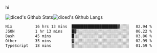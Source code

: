 hi

<img align="center" style="padding:0" src="https://github-readme-stats-diced.vercel.app/api?username=diced&show_icons=true&count_private=true&include_all_commits=true&hide=contribs&hide_border=true&hide_title=true&hide_border=true&theme=transparent" alt="diced's Github Stats"><img align="center" style="padding:0" src="https://github-readme-stats-diced.vercel.app/api/top-langs/?username=diced&layout=compact&hide_border=true&theme=transparent" alt="diced's Github Langs">

<!--START_SECTION:waka-->

```txt
Nix          16 hrs 13 mins  ████████████████████▓░░░░   82.94 %
JSON         1 hr 13 mins    █▓░░░░░░░░░░░░░░░░░░░░░░░   06.22 %
Bash         45 mins         █░░░░░░░░░░░░░░░░░░░░░░░░   03.86 %
Other        35 mins         ▓░░░░░░░░░░░░░░░░░░░░░░░░   02.99 %
TypeScript   18 mins         ▒░░░░░░░░░░░░░░░░░░░░░░░░   01.59 %
```

<!--END_SECTION:waka-->
